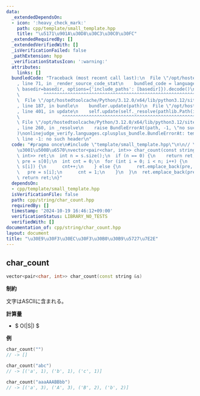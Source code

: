```yaml
---
data:
  _extendedDependsOn:
  - icon: ':heavy_check_mark:'
    path: cpp/template/small_template.hpp
    title: "\u5171\u901A\u30D8\u30C3\u30C0\u30FC"
  _extendedRequiredBy: []
  _extendedVerifiedWith: []
  _isVerificationFailed: false
  _pathExtension: hpp
  _verificationStatusIcon: ':warning:'
  attributes:
    links: []
  bundledCode: "Traceback (most recent call last):\n  File \"/opt/hostedtoolcache/Python/3.12.0/x64/lib/python3.12/site-packages/onlinejudge_verify/documentation/build.py\"\
    , line 71, in _render_source_code_stat\n    bundled_code = language.bundle(stat.path,\
    \ basedir=basedir, options={'include_paths': [basedir]}).decode()\n          \
    \         ^^^^^^^^^^^^^^^^^^^^^^^^^^^^^^^^^^^^^^^^^^^^^^^^^^^^^^^^^^^^^^^^^^^^^^^^^^^^^^^^^\n\
    \  File \"/opt/hostedtoolcache/Python/3.12.0/x64/lib/python3.12/site-packages/onlinejudge_verify/languages/cplusplus.py\"\
    , line 187, in bundle\n    bundler.update(path)\n  File \"/opt/hostedtoolcache/Python/3.12.0/x64/lib/python3.12/site-packages/onlinejudge_verify/languages/cplusplus_bundle.py\"\
    , line 401, in update\n    self.update(self._resolve(pathlib.Path(included), included_from=path))\n\
    \                ^^^^^^^^^^^^^^^^^^^^^^^^^^^^^^^^^^^^^^^^^^^^^^^^^^^^^^^^^\n \
    \ File \"/opt/hostedtoolcache/Python/3.12.0/x64/lib/python3.12/site-packages/onlinejudge_verify/languages/cplusplus_bundle.py\"\
    , line 260, in _resolve\n    raise BundleErrorAt(path, -1, \"no such header\"\
    )\nonlinejudge_verify.languages.cplusplus_bundle.BundleErrorAt: template/small_template.hpp:\
    \ line -1: no such header\n"
  code: "#pragma once\n#include \"template/small_template.hpp\"\n\n// \u6587\u5B57\
    \u3001\u500B\u6570\nvector<pair<char, int>> char_count(const string &s) {\n  vector<pair<char,\
    \ int>> ret;\n  int n = s.size();\n  if (n == 0) {\n    return ret;\n  }\n  char\
    \ pre = s[0];\n  int cnt = 0;\n  for (int i = 0; i < n; i++) {\n    if (pre ==\
    \ s[i]) {\n      cnt++;\n    } else {\n      ret.emplace_back(pre, cnt);\n   \
    \   pre = s[i];\n      cnt = 1;\n    }\n  }\n  ret.emplace_back(pre, cnt);\n \
    \ return ret;\n}"
  dependsOn:
  - cpp/template/small_template.hpp
  isVerificationFile: false
  path: cpp/string/char_count.hpp
  requiredBy: []
  timestamp: '2024-10-19 16:46:12+09:00'
  verificationStatus: LIBRARY_NO_TESTS
  verifiedWith: []
documentation_of: cpp/string/char_count.hpp
layout: document
title: "\u30E9\u30F3\u30EC\u30F3\u30B0\u30B9\u5727\u7E2E"
---
```

<link rel="stylesheet" type="text/css" href="../../css/common.css">

## char_count

```cpp
vector<pair<char, int>> char_count(const string &s)
```

**制約**

文字はASCIIに含まれる。

**計算量**

- $ O(|S|) $

**例**

```cpp
char_count("")
// -> []

char_count("abc")
// -> [('a', 1), ('b', 1), ('c', 1)]

char_count("aaaAAABBbb")
// -> [('a', 3), ('A', 3), ('B', 2), ('b', 2)]
```